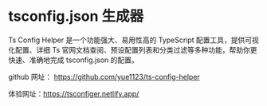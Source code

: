 # tsconfig.json 生成器

Ts Config Helper 是一个功能强大、易用性高的 TypeScript 配置工具，提供可视化配置、详细 Ts 官网文档查阅、预设配置列表和分类过滤等多种功能，帮助你更快速、准确地完成 tsconfig.json 的配置。

github 网址： https://github.com/yue1123/ts-config-helper

体验网址：https://tsconfiger.netlify.app/